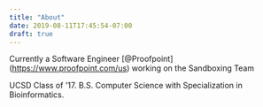 ```yaml
---
title: "About"
date: 2019-08-11T17:45:54-07:00
draft: true
---
```


Currently a Software Engineer [@Proofpoint] (https://www.proofpoint.com/us) working on the Sandboxing Team

UCSD Class of '17.  B.S. Computer Science with Specialization in Bioinformatics.